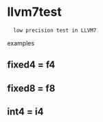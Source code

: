 # llvm7test
```
  low precision test in LLVM7
```
examples
## fixed4 = f4
## fixed8 = f8
## int4   = i4

